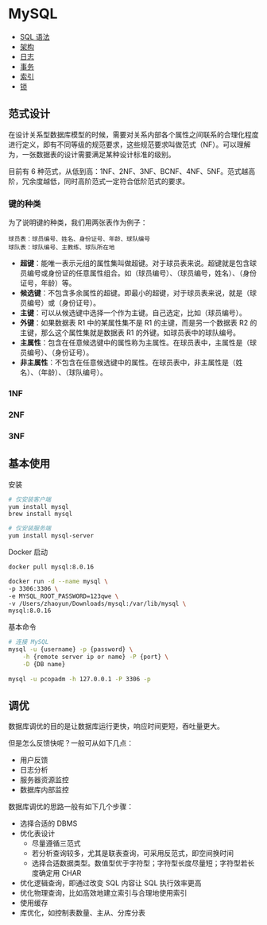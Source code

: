 # MySQL

* [SQL 语法](sql.md)
* [架构](architecture.md)
* [日志](log.md)
* [事务](transaction.md)
* [索引](indexing.md)
* [锁](lock.md)

## 范式设计

在设计关系型数据库模型的时候，需要对关系内部各个属性之间联系的合理化程度进行定义，即有不同等级的规范要求，这些规范要求叫做范式（NF）。可以理解为，一张数据表的设计需要满足某种设计标准的级别。

目前有 6 种范式，从低到高：1NF、2NF、3NF、BCNF、4NF、5NF。范式越高阶，冗余度越低，同时高阶范式一定符合低阶范式的要求。

### 键的种类

为了说明键的种类，我们用两张表作为例子：

```text
球员表：球员编号、姓名、身份证号、年龄、球队编号
球队表：球队编号、主教练、球队所在地
```

* **超键**：能唯一表示元组的属性集叫做超键。对于球员表来说。超键就是包含球员编号或身份证的任意属性组合。如（球员编号）、（球员编号，姓名）、（身份证号，年龄）等。
* **候选键**：不包含多余属性的超键。即最小的超键，对于球员表来说，就是（球员编号）或（身份证号）。
* **主键**：可以从候选键中选择一个作为主键。自己选定，比如（球员编号）。
* **外键**：如果数据表 R1 中的某属性集不是 R1 的主键，而是另一个数据表 R2 的主键，那么这个属性集就是数据表 R1 的外键。如球员表中的球队编号。
* **主属性**：包含在任意候选键中的属性称为主属性。在球员表中，主属性是（球员编号）、（身份证号）。
* **非主属性**：不包含在任意候选键中的属性。在球员表中，非主属性是（姓名）、（年龄）、（球队编号）。

### 1NF

### 2NF

### 3NF

## 基本使用

安装

```bash
# 仅安装客户端
yum install mysql
brew install mysql

# 仅安装服务端
yum install mysql-server
```

Docker 启动

```bash
docker pull mysql:8.0.16

docker run -d --name mysql \
-p 3306:3306 \
-e MYSQL_ROOT_PASSWORD=123qwe \
-v /Users/zhaoyun/Downloads/mysql:/var/lib/mysql \
mysql:8.0.16
```

基本命令

```bash
# 连接 MySQL
mysql -u {username} -p {password} \
    -h {remote server ip or name} -P {port} \
    -D {DB name}
    
mysql -u pcopadm -h 127.0.0.1 -P 3306 -p
```

## 调优

数据库调优的目的是让数据库运行更快，响应时间更短，吞吐量更大。

但是怎么反馈快呢？一般可从如下几点：

* 用户反馈
* 日志分析
* 服务器资源监控
* 数据库内部监控

数据库调优的思路一般有如下几个步骤：

* 选择合适的 DBMS
* 优化表设计
  * 尽量遵循三范式
  * 若分析查询较多，尤其是联表查询，可采用反范式，即空间换时间
  * 选择合适数据类型。数值型优于字符型；字符型长度尽量短；字符型若长度确定用 CHAR
* 优化逻辑查询，即通过改变 SQL 内容让 SQL 执行效率更高
* 优化物理查询，比如高效地建立索引与合理地使用索引
* 使用缓存
* 库优化，如控制表数量、主从、分库分表

